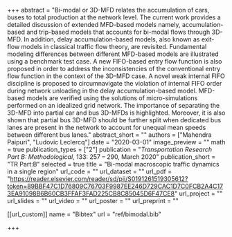 +++
abstract = "Bi-modal or 3D-MFD relates the accumulation of cars, buses to total production at the network level. The current work provides a detailed discussion of extended MFD-based models namely, accumulation-based and trip-based models that accounts for bi-modal flows through 3D-MFD. In addition, delay accumulation-based models, also known as exit-flow models in classical traffic flow theory, are revisited. Fundamental modeling differences between different MFD-based models are illustrated using a benchmark test case. A new FIFO-based entry flow function is also proposed in order to address the inconsistencies of the conventional entry flow function in the context of the 3D-MFD case. A novel weak internal FIFO discipline is proposed to circumnavigate the violation of internal FIFO order during network unloading in the delay accumulation-based model. MFD-based models are verified using the solutions of micro-simulations performed on an idealized grid network. The importance of separating the 3D-MFD into partial car and bus 3D-MFDs is highlighted. Moreover, it is also shown that partial bus 3D-MFD should be further split when dedicated bus lanes are present in the network to account for unequal mean speeds between different bus lanes."
abstract_short = ""
authors = ["Mahendra Paipuri", "Ludovic Leclercq"]
date = "2020-03-01"
image_preview = ""
math = true
publication_types = ["2"]
publication = "*Transportation Research Part B: Methodological*, 133: 257 – 290, March 2020"
publication_short = "TR Part:B"
selected = true
title = "Bi-modal macroscopic traffic dynamics in a single region"
url_code = ""
url_dataset = ""
url_pdf = "https://reader.elsevier.com/reader/sd/pii/S0191261519305612?token=89BBF47C1D76809C76703F9987EE246D729CAC1D7C0FCB2A4C173EA91098B6B60CB3FFAF3FAD225CB8C85045D6F47CE8"
url_project = ""
url_slides = ""
url_video = ""
url_poster = ""
url_preprint = ""

[[url_custom]]
name = "Bibtex"
url = "ref/bimodal.bib"

+++
